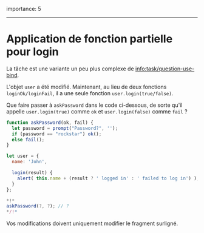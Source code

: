 importance: 5

---

# Application de fonction partielle pour login

La tâche est une variante un peu plus complexe de <info:task/question-use-bind>. 

L'objet `user` a été modifié. Maintenant, au lieu de deux fonctions `loginOk/loginFail`, il a une seule fonction `user.login(true/false)`.

Que faire passer à `askPassword` dans le code ci-dessous, de sorte qu'il appelle `user.login(true)` comme `ok` et `user.login(false)` comme `fail` ?

```js
function askPassword(ok, fail) {
  let password = prompt("Password?", '');
  if (password == "rockstar") ok();
  else fail();
}

let user = {
  name: 'John',

  login(result) {
    alert( this.name + (result ? ' logged in' : ' failed to log in') );
  }
};

*!*
askPassword(?, ?); // ?
*/!*
```

Vos modifications doivent uniquement modifier le fragment surligné.

